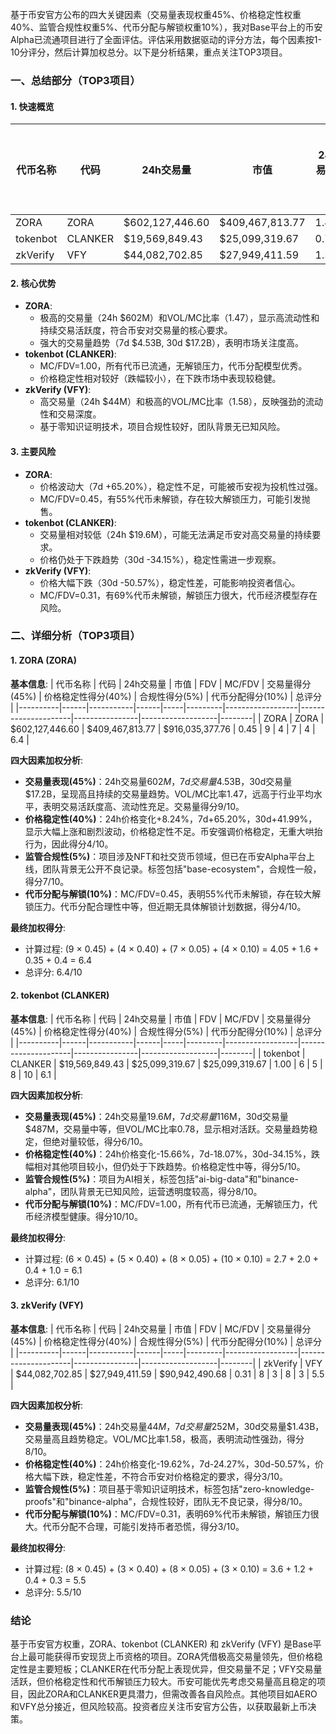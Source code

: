 基于币安官方公布的四大关键因素（交易量表现权重45%、价格稳定性权重40%、监管合规性权重5%、代币分配与解锁权重10%），我对Base平台上的币安Alpha已流通项目进行了全面评估。评估采用数据驱动的评分方法，每个因素按1-10分评分，然后计算加权总分。以下是分析结果，重点关注TOP3项目。

### 一、总结部分（TOP3项目）

#### 1. 快速概览
| 代币名称 | 代码 | 24h交易量 | 市值 | 24h交易量/市值 | FDV | MC/FDV | 总评分(1-10分) |
|----------|------|-----------|------|----------------|-----|---------|----------------|
| ZORA | ZORA | $602,127,446.60 | $409,467,813.77 | 1.4705 | $916,035,377.76 | 0.45 | 6.4 |
| tokenbot | CLANKER | $19,569,849.43 | $25,099,319.67 | 0.7797 | $25,099,319.67 | 1.00 | 6.1 |
| zkVerify | VFY | $44,082,702.85 | $27,949,411.59 | 1.5772 | $90,942,490.68 | 0.31 | 5.5 |

#### 2. 核心优势
- **ZORA**:
  - 极高的交易量（24h $602M）和VOL/MC比率（1.47），显示高流动性和持续交易活跃度，符合币安对交易量的核心要求。
  - 强大的交易量趋势（7d $4.53B, 30d $17.2B），表明市场关注度高。
- **tokenbot (CLANKER)**:
  - MC/FDV=1.00，所有代币已流通，无解锁压力，代币分配模型优秀。
  - 价格稳定性相对较好（跌幅较小），在下跌市场中表现较稳健。
- **zkVerify (VFY)**:
  - 高交易量（24h $44M）和极高的VOL/MC比率（1.58），反映强劲的流动性和交易深度。
  - 基于零知识证明技术，项目合规性较好，团队背景无已知风险。

#### 3. 主要风险
- **ZORA**:
  - 价格波动大（7d +65.20%），稳定性不足，可能被币安视为投机性过强。
  - MC/FDV=0.45，有55%代币未解锁，存在较大解锁压力，可能引发抛售。
- **tokenbot (CLANKER)**:
  - 交易量相对较低（24h $19.6M），可能无法满足币安对高交易量的持续要求。
  - 价格仍处于下跌趋势（30d -34.15%），稳定性需进一步观察。
- **zkVerify (VFY)**:
  - 价格大幅下跌（30d -50.57%），稳定性差，可能影响投资者信心。
  - MC/FDV=0.31，有69%代币未解锁，解锁压力很大，代币经济模型存在风险。

### 二、详细分析（TOP3项目）

#### 1. ZORA (ZORA)

**基本信息**:
| 代币名称 | 代码 | 24h交易量 | 市值 | FDV | MC/FDV | 交易量得分(45%) | 价格稳定性得分(40%) | 合规性得分(5%) | 代币分配得分(10%) | 总评分 |
|----------|------|-----------|------|-----|---------|------------------|---------------------|----------------|-------------------|--------|
| ZORA | ZORA | $602,127,446.60 | $409,467,813.77 | $916,035,377.76 | 0.45 | 9 | 4 | 7 | 4 | 6.4 |

**四大因素加权分析**:
- **交易量表现(45%)**：24h交易量$602M，7d交易量$4.53B，30d交易量$17.2B，呈现高且持续的交易量趋势。VOL/MC比率1.47，远高于行业平均水平，表明交易活跃度高、流动性充足。交易量得分9/10。
- **价格稳定性(40%)**：24h价格变化+8.24%，7d+65.20%，30d+41.99%，显示大幅上涨和剧烈波动，价格稳定性不足。币安强调价格稳定，无重大哄抬行为，因此得分4/10。
- **监管合规性(5%)**：项目涉及NFT和社交货币领域，但已在币安Alpha平台上线，团队背景无公开不良记录。标签包括"base-ecosystem"，合规性一般，得分7/10。
- **代币分配与解锁(10%)**：MC/FDV=0.45，表明55%代币未解锁，存在较大解锁压力。代币分配合理性中等，但近期无具体解锁计划数据，得分4/10。

**最终加权得分**:
- 计算过程: (9 × 0.45) + (4 × 0.40) + (7 × 0.05) + (4 × 0.10) = 4.05 + 1.6 + 0.35 + 0.4 = 6.4
- 总评分: 6.4/10

#### 2. tokenbot (CLANKER)

**基本信息**:
| 代币名称 | 代码 | 24h交易量 | 市值 | FDV | MC/FDV | 交易量得分(45%) | 价格稳定性得分(40%) | 合规性得分(5%) | 代币分配得分(10%) | 总评分 |
|----------|------|-----------|------|-----|---------|------------------|---------------------|----------------|-------------------|--------|
| tokenbot | CLANKER | $19,569,849.43 | $25,099,319.67 | $25,099,319.67 | 1.00 | 6 | 5 | 8 | 10 | 6.1 |

**四大因素加权分析**:
- **交易量表现(45%)**：24h交易量$19.6M，7d交易量$116M，30d交易量$487M，交易量中等，但VOL/MC比率0.78，显示相对活跃。交易量趋势稳定，但绝对量较低，得分6/10。
- **价格稳定性(40%)**：24h价格变化-15.66%，7d-18.07%，30d-34.15%，跌幅相对其他项目较小，但仍处于下跌趋势。价格稳定性中等，得分5/10。
- **监管合规性(5%)**：项目为AI相关，标签包括"ai-big-data"和"binance-alpha"，团队背景无已知风险，运营透明度较高，得分8/10。
- **代币分配与解锁(10%)**：MC/FDV=1.00，所有代币已流通，无解锁压力，代币经济模型健康。得分10/10。

**最终加权得分**:
- 计算过程: (6 × 0.45) + (5 × 0.40) + (8 × 0.05) + (10 × 0.10) = 2.7 + 2.0 + 0.4 + 1.0 = 6.1
- 总评分: 6.1/10

#### 3. zkVerify (VFY)

**基本信息**:
| 代币名称 | 代码 | 24h交易量 | 市值 | FDV | MC/FDV | 交易量得分(45%) | 价格稳定性得分(40%) | 合规性得分(5%) | 代币分配得分(10%) | 总评分 |
|----------|------|-----------|------|-----|---------|------------------|---------------------|----------------|-------------------|--------|
| zkVerify | VFY | $44,082,702.85 | $27,949,411.59 | $90,942,490.68 | 0.31 | 8 | 3 | 8 | 3 | 5.5 |

**四大因素加权分析**:
- **交易量表现(45%)**：24h交易量$44M，7d交易量$252M，30d交易量$1.43B，交易量高且趋势稳定。VOL/MC比率1.58，极高，表明流动性强劲，得分8/10。
- **价格稳定性(40%)**：24h价格变化-19.62%，7d-24.27%，30d-50.57%，价格大幅下跌，稳定性差，不符合币安对价格稳定的要求，得分3/10。
- **监管合规性(5%)**：项目基于零知识证明技术，标签包括"zero-knowledge-proofs"和"binance-alpha"，合规性较好，团队无不良记录，得分8/10。
- **代币分配与解锁(10%)**：MC/FDV=0.31，表明69%代币未解锁，解锁压力很大。代币分配不合理，可能引发持币者恐慌，得分3/10。

**最终加权得分**:
- 计算过程: (8 × 0.45) + (3 × 0.40) + (8 × 0.05) + (3 × 0.10) = 3.6 + 1.2 + 0.4 + 0.3 = 5.5
- 总评分: 5.5/10

### 结论
基于币安官方权重，ZORA、tokenbot (CLANKER) 和 zkVerify (VFY) 是Base平台上最可能获得币安现货上币资格的项目。ZORA凭借极高交易量领先，但价格稳定性是主要短板；CLANKER在代币分配上表现优异，但交易量不足；VFY交易量活跃，但价格稳定性和代币解锁压力较大。币安可能优先考虑交易量高且稳定的项目，因此ZORA和CLANKER更具潜力，但需改善各自风险点。其他项目如AERO和VFY总分接近，但风险较高。投资者应关注币安官方公告，以获取最新上币决策。